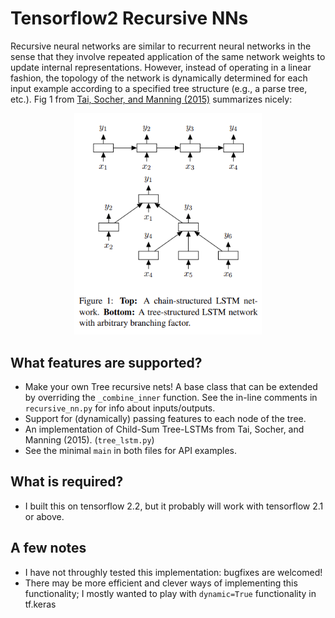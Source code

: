 # Tensorflow2 Recursive NNs

Recursive neural networks are similar to recurrent neural networks in the sense that they involve repeated application of the same network weights to update internal representations. However, instead of operating in a linear fashion, the topology of the network is dynamically determined for each input example according to a specified tree structure (e.g., a parse tree, etc.). Fig 1 from [Tai, Socher, and Manning (2015)](https://arxiv.org/pdf/1503.00075.pdf) summarizes nicely:

<p align="center">
  <img width="300" src="https://github.com/jmhessel/recursive_nn_tf2/raw/master/treelstm.png">
</p>

## What features are supported?

- Make your own Tree recursive nets! A base class that can be extended by overriding the `_combine_inner` function. See the in-line comments in `recursive_nn.py` for info about inputs/outputs.
- Support for (dynamically) passing features to each node of the tree.
- An implementation of Child-Sum Tree-LSTMs from Tai, Socher, and Manning (2015). (`tree_lstm.py`)
- See the minimal `main` in both files for API examples.

## What is required?

- I built this on tensorflow 2.2, but it probably will work with tensorflow 2.1 or above.

## A few notes

- I have not throughly tested this implementation: bugfixes are welcomed!
- There may be more efficient and clever ways of implementing this functionality; I mostly wanted to play with `dynamic=True` functionality in tf.keras
